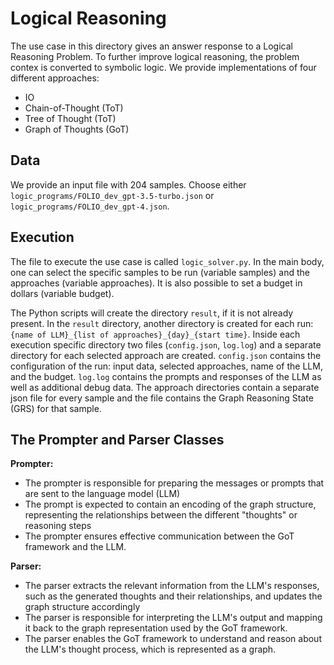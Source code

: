 # Logical Reasoning

The use case in this directory gives an answer response to a Logical Reasoning Problem. To further improve logical reasoning, the problem contex is converted to symbolic logic.
We provide implementations of four different approaches:

- IO
- Chain-of-Thought (ToT)
- Tree of Thought (ToT)
- Graph of Thoughts (GoT)

## Data

We provide an input file with 204 samples. Choose either `logic_programs/FOLIO_dev_gpt-3.5-turbo.json` or `logic_programs/FOLIO_dev_gpt-4.json`.

## Execution

The file to execute the use case is called
`logic_solver.py`. In the main body, one can
select the specific samples to be run (variable samples) and the
approaches (variable approaches). It is also possible to set a budget in
dollars (variable budget).

The Python scripts will create the directory `result`, if it is not
already present. In the `result` directory, another directory is created
for each run: `{name of LLM}_{list of approaches}_{day}_{start time}`.
Inside each execution specific directory two files (`config.json`,
`log.log`) and a separate directory for each selected approach are
created. `config.json` contains the configuration of the run: input data,
selected approaches, name of the LLM, and the budget. `log.log` contains
the prompts and responses of the LLM as well as additional debug data.
The approach directories contain a separate json file for every sample
and the file contains the Graph Reasoning State (GRS) for that sample.

## The Prompter and Parser Classes

**Prompter:**

- The prompter is responsible for preparing the messages or prompts that are sent to the language model (LLM)
- The prompt is expected to contain an encoding of the graph structure, representing the relationships between the different "thoughts" or reasoning steps
- The prompter ensures effective communication between the GoT framework and the LLM.

**Parser:**

- The parser extracts the relevant information from the LLM's responses, such as the generated thoughts and their relationships, and updates the graph structure accordingly
- The parser is responsible for interpreting the LLM's output and mapping it back to the graph representation used by the GoT framework.
- The parser enables the GoT framework to understand and reason about the LLM's thought process, which is represented as a graph.
